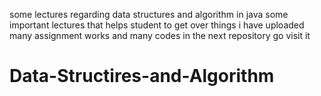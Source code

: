 some lectures regarding data structures and algorithm in java some important
lectures
that helps student to get over things 
i have uploaded many assignment works and many codes in the next repository 
go visit it 
# Data-Structires-and-Algorithm
